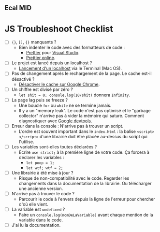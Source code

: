 ## Ecal MID
# JS Troubleshoot Checklist

- [ ] `{}`, `[]`, `{}` manquants ?
  - Bien indenter le code avec des formatteurs de code :
	  - [Prettier]([https://marketplace.visualstudio.com/items?itemName=esbenp.prettier-vscode](https://marketplace.visualstudio.com/items?itemName=esbenp.prettier-vscode)) pour [Visual Studio]([https://visualstudio.microsoft.com/](https://visualstudio.microsoft.com/)).
	  - [Prettier online]([https://prettier.io/playground/](https://prettier.io/playground/)).
- [ ] Le projet est lancé depuis un localhost ?
	- [Lancement d'un localhost]([https://www.linuxjournal.com/content/tech-tip-really-simple-http-server-python](https://www.linuxjournal.com/content/tech-tip-really-simple-http-server-python)) via le Terminal (Mac OS).
- [ ] Pas de changement après le rechargement de la page. Le cache est-il désactivé ?
	- [Désactiver le cache sur Google Chrome]([https://stackoverflow.com/questions/5690269/disabling-chrome-cache-for-website-development](https://stackoverflow.com/questions/5690269/disabling-chrome-cache-for-website-development)).
- [ ] Un chiffre est divisé par zéro ?
	- `let shit = 0; console.log(10/shit)` donnera `Infinity`.
- [ ] La page lag puis se freeze ?
	- Une boucle `for` ou `while` ne se termine jamais.
	- Il y a un "memory leak". Le code n'est pas optimisé et le "garbage collector" n'arrive pas à vider la mémoire qui sature. Comment diagnostiquer avec [Google devtools]([https://developers.google.com/web/tools/chrome-devtools/memory-problems](https://developers.google.com/web/tools/chrome-devtools/memory-problems)).
- [ ] Erreur dans la console : N'arrive pas à trouver un script.
	- L’ordre est souvent important dans le `index.html` : la balise `<script></script>` d'une librairie doit être placée au-dessus du script qui l'utilise.
- [ ] Les variables sont-elles toutes déclarées ?
	- Ecrire `use strict;` à la première ligne de votre code. Ça forcera à déclarer les variables : 
		- `let poop = 1;`
		- `let wtf; wtf = 2;`
- [ ] Une librairie à été mise à jour ?
	-  Risque de non-compatibilité avec le code. Regarder les changements dans la documentation de la librairie. Ou télécharger une ancienne version.
- [ ] N'arrive pas à trouver le code ?
	- Parcourir le code à l'envers depuis la ligne de l'erreur pour chercher d'où elle vient.
- [ ] La variable est `undefined`  ?
	- Faire un `console.log(nomDeLaVariable)` avant chaque mention de la variable dans le code.
- [ ] J'ai lu la documentation.